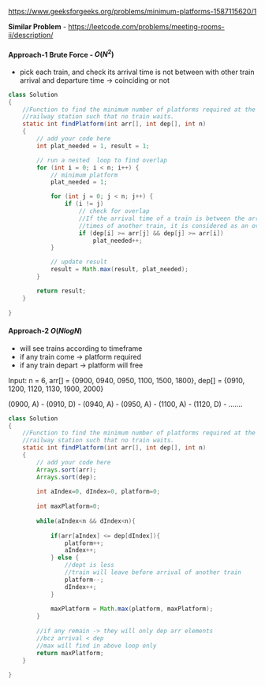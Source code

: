 https://www.geeksforgeeks.org/problems/minimum-platforms-1587115620/1

**Similar Problem** - https://leetcode.com/problems/meeting-rooms-ii/description/

#### Approach-1 Brute Force - $O(N^2)$

* pick each train, and check its arrival time is not between with other train arrival and departure time -> coinciding or not

```java
class Solution
{
    //Function to find the minimum number of platforms required at the
    //railway station such that no train waits.
    static int findPlatform(int arr[], int dep[], int n)
    {
        // add your code here
        int plat_needed = 1, result = 1;

        // run a nested  loop to find overlap   
        for (int i = 0; i < n; i++) {
            // minimum platform
            plat_needed = 1;

            for (int j = 0; j < n; j++) {
                if (i != j)
                    // check for overlap
                    //If the arrival time of a train is between the arrival and departure 
                    //times of another train, it is considered as an overlap and a counter is incremented.
                    if (dep[i] >= arr[j] && dep[j] >= arr[i])
                        plat_needed++;
            }

            // update result
            result = Math.max(result, plat_needed);
        }

        return result;
    }
    
}
```

#### Approach-2 $O(NlogN)$

* will see trains according to timeframe
* if any train come -> platform required
* if any train depart -> platform will free

Input: n = 6, arr[] = {0900, 0940, 0950, 1100, 1500, 1800}, 
            dep[] = {0910, 1200, 1120, 1130, 1900, 2000}

(0900, A) - (0910, D) - (0940, A) - (0950, A) - (1100, A) - (1120, D) - .......

```java
class Solution
{
    //Function to find the minimum number of platforms required at the
    //railway station such that no train waits.
    static int findPlatform(int arr[], int dep[], int n)
    {
        // add your code here
        Arrays.sort(arr);
        Arrays.sort(dep);
        
        int aIndex=0, dIndex=0, platform=0;
        
        int maxPlatform=0;
        
        while(aIndex<n && dIndex<n){
            
            if(arr[aIndex] <= dep[dIndex]){
                platform++;
                aIndex++;
            } else {
                //dept is less
                //train will leave before arrival of another train
                platform--;
                dIndex++;
            }
            
            maxPlatform = Math.max(platform, maxPlatform); 
        }
        
        //if any remain -> they will only dep arr elements
        //bcz arrival < dep
        //max will find in above loop only 
        return maxPlatform;
    }
    
}
```
